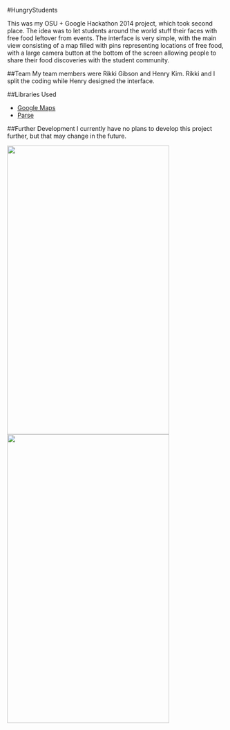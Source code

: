 #HungryStudents


This was my OSU + Google Hackathon 2014 project, which took second place. The idea was to let students around the world stuff their faces with free food leftover from events. The interface is very simple, with the main view consisting of a map filled with pins representing locations of free food, with a large camera button at the bottom of the screen allowing people to share their food discoveries with the student community.

##Team
My team members were Rikki Gibson and Henry Kim. Rikki and I split the coding while Henry designed the interface. 

##Libraries Used
- [Google Maps](https://developers.google.com/maps/documentation/ios/)
- [Parse](https://www.parse.com/)

##Further Development
I currently have no plans to develop this project further, but that may change in the future.

<a href="url"><img src="https://github.com/rutgerfarry/HungryStudents/blob/master/assets/screenshots/launchscreen.PNG" align="left" height="667" width="375"></a>
<a href="url"><img src="https://github.com/rutgerfarry/HungryStudents/blob/master/assets/screenshots/mainscreen.PNG" align="left" height="667" width="375"></a>
